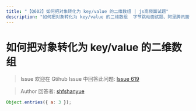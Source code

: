 ```yaml
---
title: "【Q602】如何把对象转化为 key/value 的二维数组 | js高频面试题"
description: "如何把对象转化为 key/value 的二维数组  字节跳动面试题、阿里腾讯面试题、美团小米面试题。"
---
```


# 如何把对象转化为 key/value 的二维数组

> Issue
> 欢迎在 Gtihub Issue 中回答此问题: [Issue 619](https://github.com/shfshanyue/Daily-Question/issues/619)

> Author
> 回答者: [shfshanyue](https://github.com/shfshanyue)

```js
Object.entries({ a: 3 });
```

